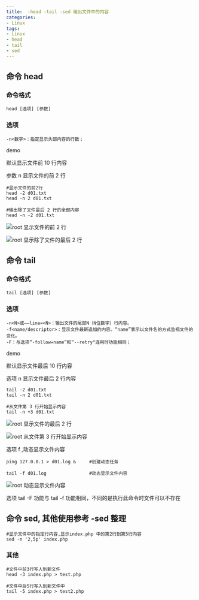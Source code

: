 ```yaml
---
title:  -head -tail -sed 输出文件中的内容
categories: 
- Linux
tags:
- Linux
- head
- tail
- sed
---
```

## 命令 head

### 命令格式

```
head [选项] [参数]
```

### 选项

```
-n<数字>：指定显示头部内容的行数；
```

demo

默认显示文件前 10 行内容

参数 n 显示文件的前 2 行

```
#显示文件的前2行
head -2 d01.txt
head -n 2 d01.txt

#输出除了文件最后 2 行的全部内容
head -n -2 d01.txt
```

![root 显示文件的前 2 行](/img/ubuntu/linux_command/linux_head_tail/head_n.png "显示文件的前 2 行")

![root 显示除了文件的最后 2 行](/img/ubuntu/linux_command/linux_head_tail/head_n2.png "显示除了文件的最后 2 行")

## 命令 tail

### 命令格式

```
tail [选项] [参数]
```

### 选项

```
-n<N>或——line=<N>：输出文件的尾部N（N位数字）行内容。
-f<name/descriptor>：显示文件最新追加的内容。“name”表示以文件名的方式监视文件的变化。
-F：与选项“-follow=name”和“--retry"连用时功能相同；
```

demo

默认显示文件最后 10 行内容

选项 n 显示文件最后 2 行内容

```
tail -2 d01.txt
tail -n 2 d01.txt

#从文件第 3 行开始显示内容
tail -n +3 d01.txt
```

![root 显示文件的最后 2 行](/img/ubuntu/linux_command/linux_head_tail/tail_n.png "显示文件的最后 2 行")

![root 从文件第 3 行开始显示内容](/img/ubuntu/linux_command/linux_head_tail/tail_n2.png "从文件第 3 行开始显示内容")

选项 f ,动态显示文件内容

```
ping 127.0.0.1 > d01.log &     #创建动态任务

tail -f d01.log                #动态显示文件内容
```

![root 动态显示文件内容](/img/ubuntu/linux_command/linux_head_tail/tail_f.gif "动态显示文件内容")

选项 tail -F 功能与 tail -f 功能相同，不同的是执行此命令时文件可以不存在

## 命令 sed, 其他使用参考 -sed 整理

```
#显示文件中的指定行内容,显示index.php 中的第2行到第5行内容
sed -n '2,5p' index.php 
```



### 其他

```
#文件中前3行写人到新文件
head -3 index.php > test.php    

#文件中后5行写入到新文件中
tail -5 index.php > test2.php
```















